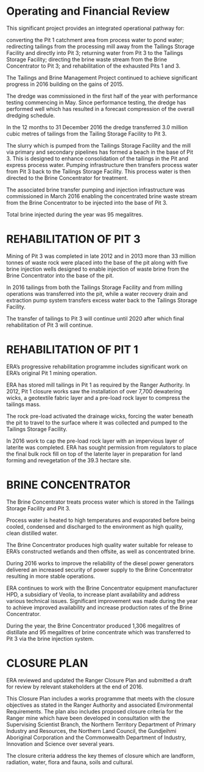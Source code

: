 # Operating and Financial Review  

This significant project provides an integrated operational pathway for:  

converting the Pit 1 catchment area from process water to pond water;   
redirecting tailings from the processing mill away from the Tailings Storage Facility and directly into Pit 3; returning water from Pit 3 to the Tailings Storage Facility; directing the brine waste stream from the Brine Concentrator to Pit 3; and rehabilitation of the exhausted Pits 1 and 3.  

The Tailings and Brine Management Project continued to achieve significant progress in 2016 building on the gains of 2015.  

The dredge was commissioned in the first half of the year with performance testing commencing in May. Since performance testing, the dredge has performed well which has resulted in a forecast compression of the overall dredging schedule.  

In the 12 months to 31 December 2016 the dredge transferred 3.0 million cubic metres of tailings from the Tailing Storage Facility to Pit 3.  

The slurry which is pumped from the Tailings Storage Facility and the mill via primary and secondary pipelines has formed a beach in the base of Pit 3. This is designed to enhance consolidation of the tailings in the Pit and express process water. Pumping infrastructure then transfers process water from Pit 3 back to the Tailings Storage Facility. This process water is then directed to the Brine Concentrator for treatment.  

The associated brine transfer pumping and injection infrastructure was commissioned in March 2016 enabling the concentrated brine waste stream from the Brine Concentrator to be injected into the base of Pit 3.  

Total brine injected during the year was 95 megalitres.  

# REHABILITATION OF PIT 3  

Mining of Pit 3 was completed in late 2012 and in 2013 more than 33 million tonnes of waste rock were placed into the base of the pit along with five brine injection wells designed to enable injection of waste brine from the Brine Concentrator into the base of the pit.  

In 2016 tailings from both the Tailings Storage Facility and from milling operations was transferred into the pit, while a water recovery drain and extraction pump system transfers excess water back to the Tailings Storage Facility.  

The transfer of tailings to Pit 3 will continue until 2020 after which final rehabilitation of Pit 3 will continue.  

# REHABILITATION OF PIT 1  

ERA’s progressive rehabilitation programme includes significant work on ERA’s original Pit 1 mining operation.  

ERA has stored mill tailings in Pit 1 as required by the Ranger Authority. In 2012, Pit 1 closure works saw the installation of over 7,700 dewatering wicks, a geotextile fabric layer and a pre-load rock layer to compress the tailings mass.  

The rock pre-load activated the drainage wicks, forcing the water beneath the pit to travel to the surface where it was collected and pumped to the Tailings Storage Facility.  

In 2016 work to cap the pre-load rock layer with an impervious layer of laterite was completed. ERA has sought permission from regulators to place the final bulk rock fill on top of the laterite layer in preparation for land forming and revegetation of the 39.3 hectare site.  

# BRINE CONCENTRATOR  

The Brine Concentrator treats process water which is stored in the Tailings Storage Facility and Pit 3.  

Process water is heated to high temperatures and evaporated before being cooled, condensed and discharged to the environment as high quality, clean distilled water.  

The Brine Concentrator produces high quality water suitable for release to ERA’s constructed wetlands and then offsite, as well as concentrated brine.  

During 2016 works to improve the reliability of the diesel power generators delivered an increased security of power supply to the Brine Concentrator resulting in more stable operations.  

ERA continues to work with the Brine Concentrator equipment manufacturer HPD, a subsidiary of Veolia, to increase plant availability and address various technical issues. Significant improvement was made during the year to achieve improved availability and increase production rates of the Brine Concentrator.  

During the year, the Brine Concentrator produced 1,306 megalitres of distillate and 95 megalitres of brine concentrate which was transferred to Pit 3 via the brine injection system.  

# CLOSURE PLAN  

ERA reviewed and updated the Ranger Closure Plan and submitted a draft for review by relevant stakeholders at the end of 2016.  

This Closure Plan includes a works programme that meets with the closure objectives as stated in the Ranger Authority and associated Environmental Requirements. The plan also includes proposed closure criteria for the Ranger mine which have been developed in consultation with the Supervising Scientist Branch, the Northern Territory Department of Primary Industry and Resources, the Northern Land Council, the Gundjeihmi Aboriginal Corporation and the Commonwealth Department of Industry, Innovation and Science over several years.  

The closure criteria address the key themes of closure which are landform, radiation, water, flora and fauna, soils and cultural.  